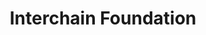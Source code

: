 ---
blog: https://medium.com/the-interchain-foundation
codehost: https://github.com/interchainio
linkedin: https://linkedin.com/company/interchain-foundation
logohandle: interchainio
sort: interchain
title: Interchain Foundation
twitter: https://x.com/interchain_io
website: https://interchain.io/
---